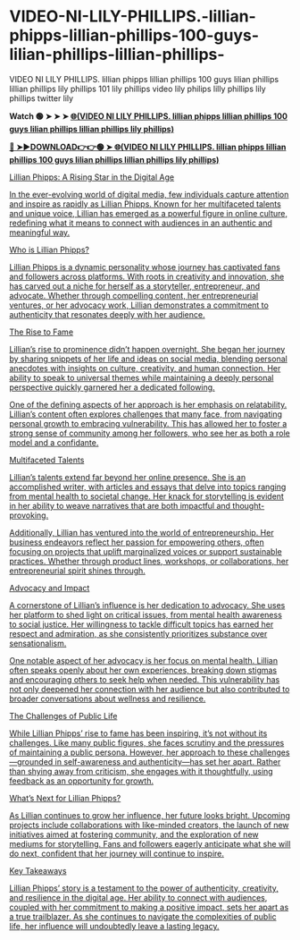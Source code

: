 # VIDEO-NI-LILY-PHILLIPS.-lillian-phipps-lillian-phillips-100-guys-lilian-phillips-lillian-phillips-

VIDEO NI LILY PHILLIPS. lillian phipps lillian phillips 100 guys lilian phillips lillian phillips lily phillips 101 lily phillips video lily philips lilly phillips lily phillips twitter lily

**Watch 🟢 ➤ ➤ ➤ <a href="https://xitrol.cfd/lillian-phipps"> 🌐(VIDEO NI LILY PHILLIPS. lillian phipps lillian phillips 100 guys lilian phillips lillian phillips lily phillips)**

**🔴 ➤►DOWNLOAD👉👉🟢 ➤<a href="https://xitrol.cfd/lillian-phipps"> 🌐(VIDEO NI LILY PHILLIPS. lillian phipps lillian phillips 100 guys lilian phillips lillian phillips lily phillips)**


Lillian Phipps: A Rising Star in the Digital Age

In the ever-evolving world of digital media, few individuals capture attention and inspire as rapidly as Lillian Phipps. Known for her multifaceted talents and unique voice, Lillian has emerged as a powerful figure in online culture, redefining what it means to connect with audiences in an authentic and meaningful way.

Who is Lillian Phipps?

Lillian Phipps is a dynamic personality whose journey has captivated fans and followers across platforms. With roots in creativity and innovation, she has carved out a niche for herself as a storyteller, entrepreneur, and advocate. Whether through compelling content, her entrepreneurial ventures, or her advocacy work, Lillian demonstrates a commitment to authenticity that resonates deeply with her audience.

The Rise to Fame

Lillian’s rise to prominence didn’t happen overnight. She began her journey by sharing snippets of her life and ideas on social media, blending personal anecdotes with insights on culture, creativity, and human connection. Her ability to speak to universal themes while maintaining a deeply personal perspective quickly garnered her a dedicated following.

One of the defining aspects of her approach is her emphasis on relatability. Lillian’s content often explores challenges that many face, from navigating personal growth to embracing vulnerability. This has allowed her to foster a strong sense of community among her followers, who see her as both a role model and a confidante.

Multifaceted Talents

Lillian’s talents extend far beyond her online presence. She is an accomplished writer, with articles and essays that delve into topics ranging from mental health to societal change. Her knack for storytelling is evident in her ability to weave narratives that are both impactful and thought-provoking.

Additionally, Lillian has ventured into the world of entrepreneurship. Her business endeavors reflect her passion for empowering others, often focusing on projects that uplift marginalized voices or support sustainable practices. Whether through product lines, workshops, or collaborations, her entrepreneurial spirit shines through.

Advocacy and Impact

A cornerstone of Lillian’s influence is her dedication to advocacy. She uses her platform to shed light on critical issues, from mental health awareness to social justice. Her willingness to tackle difficult topics has earned her respect and admiration, as she consistently prioritizes substance over sensationalism.

One notable aspect of her advocacy is her focus on mental health. Lillian often speaks openly about her own experiences, breaking down stigmas and encouraging others to seek help when needed. This vulnerability has not only deepened her connection with her audience but also contributed to broader conversations about wellness and resilience.

The Challenges of Public Life

While Lillian Phipps’ rise to fame has been inspiring, it’s not without its challenges. Like many public figures, she faces scrutiny and the pressures of maintaining a public persona. However, her approach to these challenges—grounded in self-awareness and authenticity—has set her apart. Rather than shying away from criticism, she engages with it thoughtfully, using feedback as an opportunity for growth.

What’s Next for Lillian Phipps?

As Lillian continues to grow her influence, her future looks bright. Upcoming projects include collaborations with like-minded creators, the launch of new initiatives aimed at fostering community, and the exploration of new mediums for storytelling. Fans and followers eagerly anticipate what she will do next, confident that her journey will continue to inspire.

Key Takeaways

Lillian Phipps’ story is a testament to the power of authenticity, creativity, and resilience in the digital age. Her ability to connect with audiences, coupled with her commitment to making a positive impact, sets her apart as a true trailblazer. As she continues to navigate the complexities of public life, her influence will undoubtedly leave a lasting legacy.






